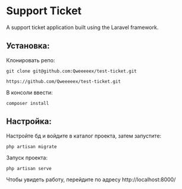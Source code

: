 # Support Ticket

A support ticket application built using the Laravel framework.

## Установка:

Клонировать репо:

```git clone git@github.com:Qweeeeex/test-ticket.git```

```https://github.com/Qweeeeex/test-ticket.git```

В консоли ввести:

```composer install```

## Настройка:
Настройте бд и войдите в каталог проекта, затем запустите:

```php artisan migrate```

Запуск проекта:

```php artisan serve```

Чтобы увидеть работу, перейдите по адресу http://localhost:8000/

